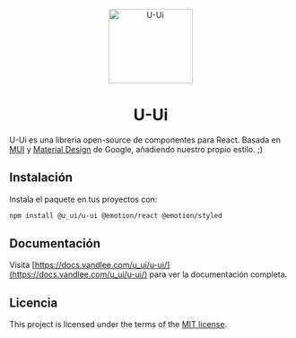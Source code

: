 <!-- #host-reference -->
<!-- markdownlint-disable-next-line -->
<p align="center">
  <a href="https://docs.vandlee.com/u_ui/u-ui/" rel="noopener" target="_blank"><img width="150" height="133" src="https://docs.vandlee.com/static/logo.svg" alt="U-Ui"></a>
</p>

<h1 align="center">U-Ui</h1>

U-Ui es una libreria open-source de componentes para React. Basada en [MUI](https://github.com/mui/material-ui) y [Material Design](https://m2.material.io/design/introduction/) de Google, añadiendo nuestro propio estilo. ;)

## Instalación

Instala el paquete en tus proyectos con:

<!-- #npm-tag-reference -->

```bash
npm install @u_ui/u-ui @emotion/react @emotion/styled
```

## Documentación

Visita [https://docs.vandlee.com/u_ui/u-ui/](https://docs.vandlee.com/u_ui/u-ui/) para ver la documentación completa.

## Licencia

This project is licensed under the terms of the
[MIT license](/LICENSE).
